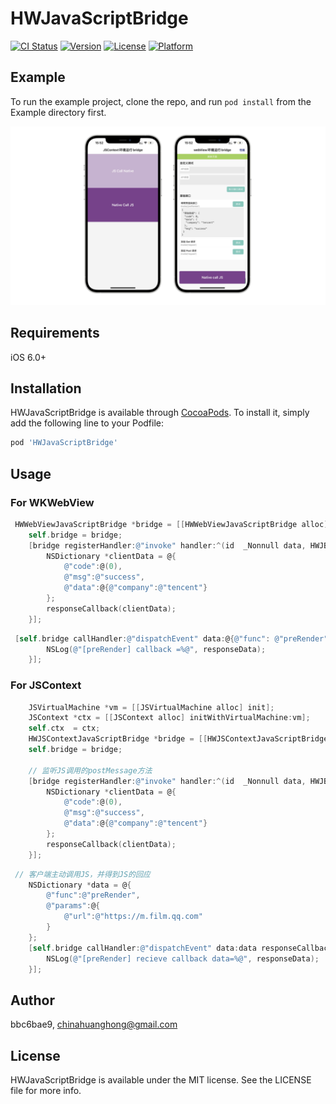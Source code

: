 # HWJavaScriptBridge

[![CI Status](https://img.shields.io/travis/bbc6bae9/HWJavaScriptBridge.svg?style=flat)](https://travis-ci.org/bbc6bae9/HWJavaScriptBridge)
[![Version](https://img.shields.io/cocoapods/v/HWJavaScriptBridge.svg?style=flat)](https://cocoapods.org/pods/HWJavaScriptBridge)
[![License](https://img.shields.io/cocoapods/l/HWJavaScriptBridge.svg?style=flat)](https://cocoapods.org/pods/HWJavaScriptBridge)
[![Platform](https://img.shields.io/cocoapods/p/HWJavaScriptBridge.svg?style=flat)](https://cocoapods.org/pods/HWJavaScriptBridge)

## Example

To run the example project, clone the repo, and run `pod install` from the Example directory first.

![bridge](./bridge.png)

## Requirements

iOS 6.0+

## Installation

HWJavaScriptBridge is available through [CocoaPods](https://cocoapods.org). To install
it, simply add the following line to your Podfile:

```ruby
pod 'HWJavaScriptBridge'
```

## Usage

### For  WKWebView
```objective-c
 HWWebViewJavaScriptBridge *bridge = [[HWWebViewJavaScriptBridge alloc] initWithWebView:self.webView];
    self.bridge = bridge;
    [bridge registerHandler:@"invoke" handler:^(id  _Nonnull data, HWJBResponseCallback  _Nonnull responseCallback) {
        NSDictionary *clientData = @{
            @"code":@(0),
            @"msg":@"success",
            @"data":@{@"company":@"tencent"}
        };
        responseCallback(clientData);
    }];
```
```objective-c
 [self.bridge callHandler:@"dispatchEvent" data:@{@"func": @"preRender"} responseCallback:^(id  _Nonnull responseData) {
        NSLog(@"[preRender] callback =%@", responseData);
    }];
```
### For  JSContext

```objective-c
    JSVirtualMachine *vm = [[JSVirtualMachine alloc] init];
    JSContext *ctx = [[JSContext alloc] initWithVirtualMachine:vm];
    self.ctx  = ctx;
    HWJSContextJavaScriptBridge *bridge = [[HWJSContextJavaScriptBridge alloc] initWithJSContext:ctx];
    self.bridge = bridge;
    
    // 监听JS调用的postMessage方法
    [bridge registerHandler:@"invoke" handler:^(id  _Nonnull data, HWJBResponseCallback  _Nonnull responseCallback) {
        NSDictionary *clientData = @{
            @"code":@(0),
            @"msg":@"success",
            @"data":@{@"company":@"tencent"}
        };
        responseCallback(clientData);
    }];
```

```objective-c
 // 客户端主动调用JS，并得到JS的回应
    NSDictionary *data = @{
        @"func":@"preRender",
        @"params":@{
            @"url":@"https://m.film.qq.com"
        }
    };
    [self.bridge callHandler:@"dispatchEvent" data:data responseCallback:^(id responseData) {
        NSLog(@"[preRender] recieve callback data=%@", responseData);
    }];
```



## Author

bbc6bae9, chinahuanghong@gmail.com

## License

HWJavaScriptBridge is available under the MIT license. See the LICENSE file for more info.
